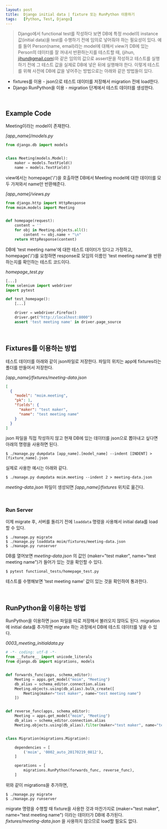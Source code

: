 ```yaml
---
layout: post
title:  Django initial data | fixture 또는 RunPython 이용하기
tags:   [Python, Test, Django]
---
```


> Django에서 functional test를 작성하다 보면 DB에 특정 model의 instance값(initial data)을 test를 수행하기 전에 임의로 넣어줘야 하는 필요성이 있다. 예를 들어 Person(name, email)라는 model에 대해서 view가 DB에 있는 Person의 데이터를 잘 꺼내서 반환하는지를 테스트할 때, (jihun, jihun@gmail.com)와 같은 임의의 값으로 assert문을 작성하고 테스트를 실행하기 전에 그  테스트 값을 실제로 DB에 넣은 뒤에 실행해야 한다. 이렇게 테스트를 위해 사전에 DB에 값을 넣어주는 방법으로는 아래와 같은 방법들이 있다.  
- fixtures를 이용 - json으로 테스트 데이터를 저장해서 migration 전에 load한다.  
- Django RunPython을 이용 - migration 단계에서 테스트 데이터를 생성한다.  

<br/>  

## Example Code  

Meeting이라는 model이 존재한다.  

_[app_name]/models.py_   

```python
from django.db import models


class Meeting(models.Model):
    maker = models.TextField()
    name = models.TextField()
```  

view에서는 homepage('/')을 호출하면 DB에서 Meeting model에 대한 데이터를 모두 가져와서 name만 반환해준다.  

_[app_name]/views.py_   

```python
from django.http import HttpResponse
from moim.models import Meeting


def homepage(request):
    content = ''
    for obj in Meeting.objects.all():
        content += obj.name + "\n"
    return HttpResponse(content)
```  

DB에 'test meeting name'에 대한 테스트 데이터가 있다고 가정하고, homepage('/')를 요청하면 response로 모임의 이름인 'test meeting name'을 반환하는지를 확인하는 테스트 코드이다.

_homepage_test.py_  

```python
[...]
from selenium import webdriver
import pytest

def test_homepage():
    [...]

    driver = webdriver.Firefox()
    driver.get("http://localhost:8000")
    assert 'test meeting name' in driver.page_source
```   

<br/>  

## Fixtures를 이용하는 방법  

테스트 데이터를 아래와 같이 json파일로 저장한다. 파일의 위치는 app에 fixtures라는 폴더를 만들어서 저장한다.  

_[app_name]/fixtures/meeting-data.json_  

```json
[
  {
    "model": "moim.meeting",
    "pk": 1,
    "fields": {
      "maker": "test maker",
      "name": "test meeting name"
    }
  }
]
```  

json 파일을 직접 작성하지 않고 현재 DB에 있는 데이터를 json으로 뽑아내고 싶다면 아래의 명령을 사용하면 된다.  

```
$ ./manage.py dumpdata [app_name].[model_name] --indent [INDENT] > [fixture_name].json
```  

실제로 사용한 예시는 아래와 같다.  

```
$ ./manage.py dumpdata moim.meeting --indent 2 > meeting-data.json
```  

_meeting-data.json_ 파일이 생성되면 _[app_name]/fixtures_ 위치로 옮긴다.  

<br/>  

### Run Server

이제 migrate 후, 서버를 돌리기 전에 `loaddata` 명령을 사용해서 initial data를 load 할 수 있다.  

```
$ ./manage.py migrate
$ ./manage.py loaddata moim/fixtures/meeting-data.json
$ ./manage.py runserver
```   

DB를 열어보면 _meeting-data.json_ 의 값인 (maker="test maker", name="test meeting name")가 들어가 있는 것을 확인할 수 있다.  

```
$ pytest functional_tests/homepage_test.py
```  

테스트를 수행해보면 'test meeting name' 값이 있는 것을 확인하여 통과한다.   

<br/>  

## RunPython을 이용하는 방법  

RunPython을 이용하면 json 파일을 따로 저장해서 불러오지 않아도 된다. migration에 initial data를 추가하면 migrate 하는 과정에서 DB에 테스트 데이터를 넣을 수 있다.  

_0003_meeting_initialdata.py_  

```python
# -*- coding: utf-8 -*- 
from __future__ import unicode_literals
from django.db import migrations, models


def forwards_func(apps, schema_editor):
    Meeting = apps.get_model("moim", "Meeting")
    db_alias = schema_editor.connection.alias
    Meeting.objects.using(db_alias).bulk_create([
        Meeting(maker="test maker", name="test meeting name")
    ])


def reverse_func(apps, schema_editor):
    Meeting = apps.get_model("moim", "Meeting")
    db_alias = schema_editor.connection.alias
    Meeting.objects.using(db_alias).filter(maker="test maker", name="test meeting name").delete()


class Migration(migrations.Migration):

    dependencies = [
        ('moim', '0002_auto_20170219_0812'),
    ]

    operations = [
        migrations.RunPython(forwards_func, reverse_func),
    ]
```  

위와 같이 migrations을 추가하면,  

```
$ ./manage.py migrate
$ ./manage.py runserver
```   

migrate 명령을 수행할 때 fixture을 사용한 것과 마찬가지로 (maker="test maker", name="test meeting name") 이라는 데이터가 DB에 추가된다.  
_fixtures/meeting-data.json_ 을 사용하지 않으므로 load할 필요도 없다.   
